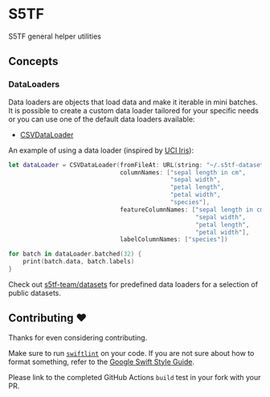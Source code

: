 # S5TF

S5TF general helper utilities

## Concepts

### DataLoaders
Data loaders are objects that load data and make it iterable in mini batches. It is possible to create a custom data loader tailored for your specific needs or you can use one of the default data loaders available:

* [CSVDataLoader](/Sources/S5TF/DataLoaders/CSVDataLoader.swift)

An example of using a data loader (inspired by [UCI Iris](http://archive.ics.uci.edu/ml/datasets/Iris)):

```swift
let dataLoader = CSVDataLoader(fromFileAt: URL(string: "~/.s5tf-datasets/iris/iris.csv")!,
                               columnNames: ["sepal length in cm",
                                             "sepal width",
                                             "petal length",
                                             "petal width",
                                             "species"],
                               featureColumnNames: ["sepal length in cm",
                                                    "sepal width",
                                                    "petal length",
                                                    "petal width"],
                               labelColumnNames: ["species"])

for batch in dataLoader.batched(32) {
    print(batch.data, batch.labels)
}
```

Check out [s5tf-team/datasets](https://github.com/s5tf-team/datasets) for predefined data loaders for a selection of public datasets.

## Contributing ❤️
Thanks for even considering contributing.

Make sure to run [`swiftlint`](https://github.com/realm/SwiftLint) on your code. If you are not sure about how to format something, refer to the [Google Swift Style Guide](https://google.github.io/swift/).

Please link to the completed GitHub Actions `build` test in your fork with your PR.
